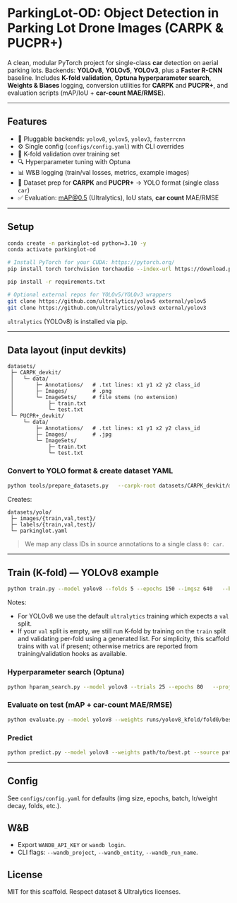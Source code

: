 # ParkingLot-OD: Object Detection in Parking Lot Drone Images (CARPK & PUCPR+)

A clean, modular PyTorch project for single-class **car** detection on aerial parking lots.
Backends: **YOLOv8**, **YOLOv5**, **YOLOv3**, plus a **Faster R-CNN** baseline.
Includes **K-fold validation**, **Optuna hyperparameter search**, **Weights & Biases** logging, conversion utilities for **CARPK** and **PUCPR+**, and evaluation scripts (mAP/IoU + **car-count MAE/RMSE**).

---

## Features
- 🔁 Pluggable backends: `yolov8`, `yolov5`, `yolov3`, `fasterrcnn`
- ⚙️ Single config (`configs/config.yaml`) with CLI overrides
- 🧪 K-fold validation over training set
- 🔍 Hyperparameter tuning with Optuna
- 📊 W&B logging (train/val losses, metrics, example images)
- 🧰 Dataset prep for **CARPK** and **PUCPR+** → YOLO format (single class `car`)
- ✅ Evaluation: mAP@0.5 (Ultralytics), IoU stats, **car count** MAE/RMSE

---

## Setup
```bash
conda create -n parkinglot-od python=3.10 -y
conda activate parkinglot-od

# Install PyTorch for your CUDA: https://pytorch.org/
pip install torch torchvision torchaudio --index-url https://download.pytorch.org/whl/cu121

pip install -r requirements.txt

# Optional external repos for YOLOv5/YOLOv3 wrappers
git clone https://github.com/ultralytics/yolov5 external/yolov5
git clone https://github.com/ultralytics/yolov3 external/yolov3
```
`ultralytics` (YOLOv8) is installed via pip.

---

## Data layout (input devkits)
```
datasets/
 ├─ CARPK_devkit/
 │   └─ data/
 │       ├─ Annotations/   # .txt lines: x1 y1 x2 y2 class_id
 │       ├─ Images/        # .png
 │       └─ ImageSets/     # file stems (no extension)
 │           ├─ train.txt
 │           └─ test.txt
 └─ PUCPR+_devkit/
     └─ data/
         ├─ Annotations/   # .txt lines: x1 y1 x2 y2 class_id
         ├─ Images/        # .jpg
         └─ ImageSets/
             ├─ train.txt
             └─ test.txt
```

### Convert to YOLO format & create dataset YAML
```bash
python tools/prepare_datasets.py   --carpk-root datasets/CARPK_devkit/data   --pucpr-root datasets/PUCPR+_devkit/data   --out datasets/yolo
```
Creates:
```
datasets/yolo/
 ├─ images/{train,val,test}/
 ├─ labels/{train,val,test}/
 └─ parkinglot.yaml
```
> We map any class IDs in source annotations to a single class `0: car`.

---

## Train (K-fold) — YOLOv8 example
```bash
python train.py --model yolov8 --folds 5 --epochs 150 --imgsz 640   --batch 16 --project runs/yolov8_kfold --wandb_project ParkingLotOD
```
Notes:
- For YOLOv8 we use the default `ultralytics` training which expects a `val` split.
- If your `val` split is empty, we still run K-fold by training on the `train` split and validating per-fold using a generated list. For simplicity, this scaffold trains with `val` if present; otherwise metrics are reported from training/validation hooks as available.

### Hyperparameter search (Optuna)
```bash
python hparam_search.py --model yolov8 --trials 25 --epochs 80   --project runs/hparam_yolov8 --wandb_project ParkingLotOD
```

### Evaluate on test (mAP + **car-count MAE/RMSE**)
```bash
python evaluate.py --model yolov8 --weights runs/yolov8_kfold/fold0/best.pt   --data datasets/yolo/parkinglot.yaml --split test --imgsz 640 --conf 0.25 --iou 0.5 --save_vis
```

### Predict
```bash
python predict.py --model yolov8 --weights path/to/best.pt --source path/to/image_or_dir
```

---

## Config
See `configs/config.yaml` for defaults (img size, epochs, batch, lr/weight decay, folds, etc.).

## W&B
- Export `WANDB_API_KEY` or `wandb login`.
- CLI flags: `--wandb_project`, `--wandb_entity`, `--wandb_run_name`.

## License
MIT for this scaffold. Respect dataset & Ultralytics licenses.
